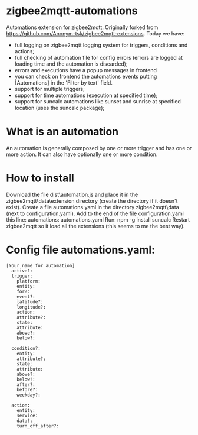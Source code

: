 # zigbee2mqtt-automations
Automations extension for zigbee2mqtt.
Originally forked from https://github.com/Anonym-tsk/zigbee2mqtt-extensions.
Today we have:
- full logging on zigbee2mqtt logging system for triggers, conditions and actions;
- full checking of automation file for config errors (errors are logged at loading time and the automation is discarded);
- errors and executions have a popup messages in frontend
- you can check on frontend the automations events putting [Automations] in the 'Filter by text' field. 
- support for multiple triggers;
- support for time automations (execution at specified time);
- support for suncalc automations like sunset and sunrise at specified location (uses the suncalc package);
  
# What is an automation
An automation is generally composed by one or more trigger and has one or more action.
It can also have optionally one or more condition.

# How to install
Download the file dist\automation.js and place it in the zigbee2mqtt\data\extension directory (create the directory if it doesn't exist).
Create a file automations.yaml in the directory zigbee2mqtt\data (next to configuration.yaml).
Add to the end of the file configuration.yaml this line: automations: automations.yaml
Run: npm -g install suncalc
Restart zigbee2mqtt so it load all the extensions (this seems to me the best way).

# Config file automations.yaml:

```
[Your name for automation]
  active?: 
  trigger: 
    platform:
    entity: 
    for?: 
    event?: 
    latitude?: 
    longitude?:
    action: 
    attribute?: 
    state: 
    attribute:
    above?:
    below?:

  condition?:
    entity:
    attribute?:
    state: 
    attribute: 
    above?: 
    below?: 
    after?: 
    before?:
    weekday?:

  action: 
    entity: 
    service: 
    data?: 
    turn_off_after?: 
```